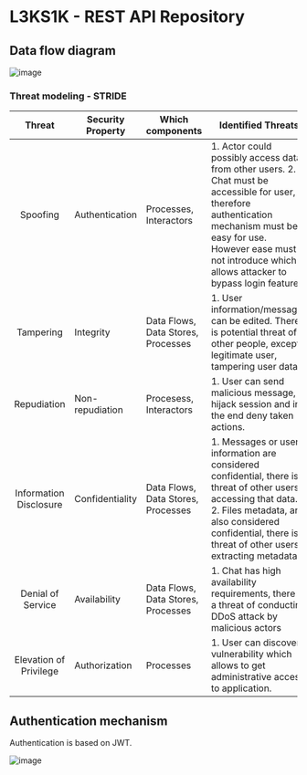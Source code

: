 # L3KS1K - REST API Repository

## Data flow diagram

![image](https://github.com/L3ks1k/L3KS1K-REST/assets/114097246/4cbbbb66-a905-48fe-9bba-c5d7adb10b31)

### Threat modeling - STRIDE

|         Threat         | Security Property | Which components                   | Identified Threats                                                                                                                                                                                                                   |
|:----------------------:|-------------------|------------------------------------|--------------------------------------------------------------------------------------------------------------------------------------------------------------------------------------------------------------------------------------|
| Spoofing               | Authentication    | Processes, Interactors             | 1. Actor could possibly access data from other users. 2. Chat must be accessible for user, therefore authentication mechanism must be easy for use. However ease must not introduce which allows attacker to bypass login features. |
| Tampering              | Integrity         | Data Flows, Data Stores, Processes | 1. User information/messages can be edited. There is potential threat of other people, except legitimate user, tampering user data.                                                                                                  |
| Repudiation            | Non-repudiation   | Procesess, Interactors             | 1. User can send malicious message, hijack session and in the end deny taken actions.                                                                                                                                                |
| Information Disclosure | Confidentiality   | Data Flows, Data Stores, Processes | 1. Messages or user information are considered confidential, there is a threat of other users accessing that data. 2. Files metadata, are also considered confidential, there is  a threat of other users extracting metadata.       |
| Denial of Service      | Availability      | Data Flows, Data Stores, Processes | 1. Chat has high availability requirements, there is a threat of conducting DDoS attack by  malicious actors                                                                                                                         |
| Elevation of Privilege | Authorization     | Processes                          | 1. User can discover vulnerability which allows to get administrative access to application.                                                                                                                                         |
## Authentication mechanism

Authentication is based on JWT.

![image](https://github.com/user-attachments/assets/9c95aff7-c7b3-4a16-ae76-babaa05fd24b)

